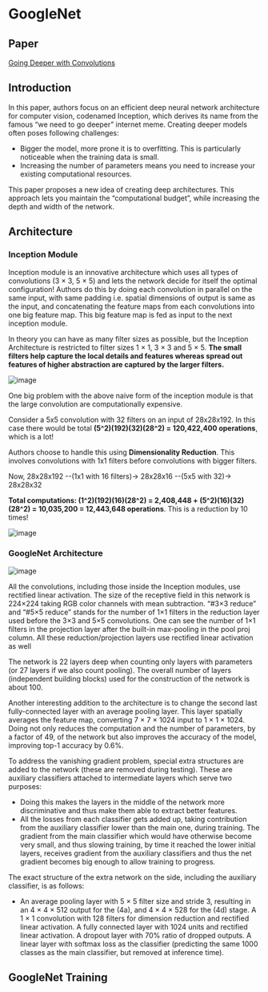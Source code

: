 # GoogleNet

## Paper

[Going Deeper with Convolutions](http://arxiv.org/abs/1409.4842)

## Introduction

In this paper, authors focus on an efficient deep neural network architecture for computer vision, codenamed Inception, which derives its name from the famous “we need to go deeper” internet meme. Creating deeper models often poses following challenges:

* Bigger the model, more prone it is to overfitting. This is particularly noticeable when the training data is small.
* Increasing the number of parameters means you need to increase your existing computational resources.

This paper proposes a new idea of creating deep architectures. This approach lets you maintain the “computational budget”, while increasing the depth and width of the network.

## Architecture

### Inception Module

Inception module is an innovative architecture which uses all types of convolutions (3 × 3, 5 × 5) and lets the network decide for itself the optimal configuration! Authors do this by doing each convolution in parallel on the same input, with same padding i.e. spatial dimensions of output is same as the input, and concatenating the feature maps from each convolutions into one big feature map. This big feature map is fed as input to the next inception module.

In theory you can have as many filter sizes as possible, but the Inception Architecture is restricted to filter sizes 1 × 1, 3 × 3 and 5 × 5. **The small filters help capture the local details and features whereas spread out features of higher abstraction are captured by the larger filters.**

![image](https://mohitjainweb.files.wordpress.com/2018/06/inception-module-naive1.png)

One big problem with the above naive form of the inception module is that the large convolution are computationally expensive.

Consider a 5x5 convolution with 32 filters on an input of 28x28x192. In this case there would be total **(5^2)(192)(32)(28^2) = 120,422,400 operations**, which is a lot!

Authors choose to handle this using **Dimensionality Reduction**. This involves convolutions with 1x1 filters before convolutions with bigger filters.

Now, 28x28x192 --(1x1 with 16 filters)-> 28x28x16 --(5x5 with 32)-> 28x28x32

**Total computations: (1^2)(192)(16)(28^2) = 2,408,448 + (5^2)(16)(32)(28^2) = 10,035,200 = 12,443,648 operations**. This is a reduction by 10 times!

![image](https://mohitjainweb.files.wordpress.com/2018/06/inception-module-with-dimensionality-reduction.png?w=1024)

### GoogleNet Architecture

![image](https://mohitjainweb.files.wordpress.com/2018/06/googlenet-architecture-table.png?w=1024)

All the convolutions, including those inside the Inception modules, use rectified linear activation. The size of the receptive field in this network is 224×224 taking RGB color channels with mean subtraction. “#3×3 reduce” and “#5×5 reduce” stands for the number of 1×1 filters in the reduction layer used before the 3×3 and 5×5 convolutions. One can see the number of 1×1 filters in the projection layer after the built-in max-pooling in the pool proj column. All these reduction/projection layers use rectified linear activation as well

The network is 22 layers deep when counting only layers with parameters (or 27 layers if we also count pooling). The overall number of layers (independent building blocks) used for the construction of the network is about 100.

Another interesting addition to the architecture is to change the second last fully-connected layer with an average pooling layer. This layer spatially averages the feature map, converting 7 × 7 × 1024 input to 1 × 1 × 1024. Doing not only reduces the computation and the number of parameters, by a factor of 49, of the network but also improves the accuracy of the model, improving top-1 accuracy by 0.6%. 

To address the vanishing gradient problem, special extra structures are added to the network (these are removed during testing). These are auxiliary classifiers attached to intermediate layers which serve two purposes:

* Doing this makes the layers in the middle of the network more discriminative and thus make them able to extract better features.
* All the losses from each classifier gets added up, taking contribution from the auxiliary classifier lower than the main one, during training. The gradient from the main classifier which would have otherwise become very small, and thus slowing training, by time it reached the lower initial layers, receives gradient from the auxiliary classifiers and thus the net gradient becomes big enough to allow training to progress.

The exact structure of the extra network on the side, including the auxiliary classifier, is as follows:

* An average pooling layer with 5 × 5 filter size and stride 3, resulting in an 4 × 4 × 512 output for the (4a), and 4 × 4 × 528 for the (4d) stage.
A 1 × 1 convolution with 128 filters for dimension reduction and rectified linear activation.
A fully connected layer with 1024 units and rectified linear activation.
A dropout layer with 70% ratio of dropped outputs.
A linear layer with softmax loss as the classifier (predicting the same 1000 classes as the main classifier, but removed at inference time).

## GoogleNet Training